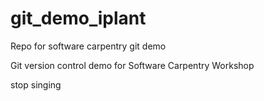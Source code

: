 # git_demo_iplant
Repo for software carpentry git demo 

Git version control demo for Software Carpentry Workshop 

stop singing 
